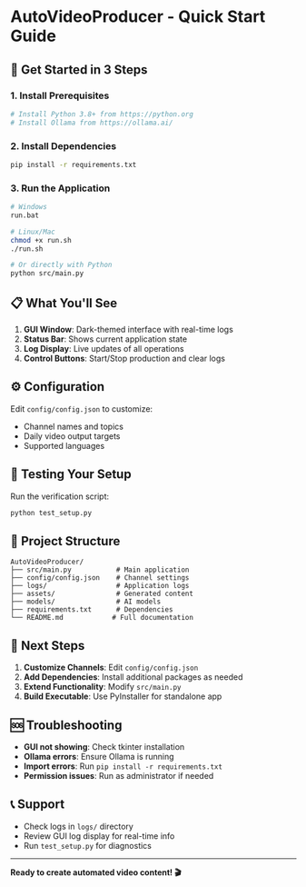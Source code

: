 # AutoVideoProducer - Quick Start Guide

## 🚀 Get Started in 3 Steps

### 1. Install Prerequisites
```bash
# Install Python 3.8+ from https://python.org
# Install Ollama from https://ollama.ai/
```

### 2. Install Dependencies
```bash
pip install -r requirements.txt
```

### 3. Run the Application
```bash
# Windows
run.bat

# Linux/Mac
chmod +x run.sh
./run.sh

# Or directly with Python
python src/main.py
```

## 📋 What You'll See

1. **GUI Window**: Dark-themed interface with real-time logs
2. **Status Bar**: Shows current application state
3. **Log Display**: Live updates of all operations
4. **Control Buttons**: Start/Stop production and clear logs

## ⚙️ Configuration

Edit `config/config.json` to customize:
- Channel names and topics
- Daily video output targets
- Supported languages

## 🔧 Testing Your Setup

Run the verification script:
```bash
python test_setup.py
```

## 📁 Project Structure

```
AutoVideoProducer/
├── src/main.py           # Main application
├── config/config.json    # Channel settings
├── logs/                 # Application logs
├── assets/               # Generated content
├── models/               # AI models
├── requirements.txt      # Dependencies
└── README.md            # Full documentation
```

## 🎯 Next Steps

1. **Customize Channels**: Edit `config/config.json`
2. **Add Dependencies**: Install additional packages as needed
3. **Extend Functionality**: Modify `src/main.py`
4. **Build Executable**: Use PyInstaller for standalone app

## 🆘 Troubleshooting

- **GUI not showing**: Check tkinter installation
- **Ollama errors**: Ensure Ollama is running
- **Import errors**: Run `pip install -r requirements.txt`
- **Permission issues**: Run as administrator if needed

## 📞 Support

- Check logs in `logs/` directory
- Review GUI log display for real-time info
- Run `test_setup.py` for diagnostics

---

**Ready to create automated video content! 🎬**
